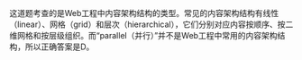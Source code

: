 这道题考查的是Web工程中内容架构结构的类型。常见的内容架构结构有线性（linear）、网格（grid）和层次（hierarchical），它们分别对应内容按顺序、按二维网格和按层级组织。而“parallel（并行）”并不是Web工程中常用的内容架构结构，所以正确答案是D。